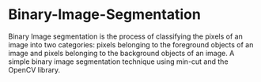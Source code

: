 # Binary-Image-Segmentation
Binary Image segmentation is the process of classifying the pixels of an image into two categories: pixels belonging to the foreground objects of an image and pixels belonging to the background objects of an image.
A simple binary image segmentation technique using min-cut and the OpenCV library.
